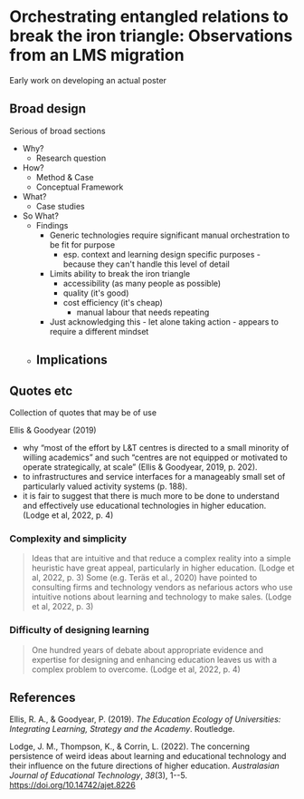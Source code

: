# Orchestrating entangled relations to break the iron triangle: Observations from an LMS migration

Early work on developing an actual poster

## Broad design

Serious of broad sections 
- Why?
    - Research question
- How?
    - Method & Case
    - Conceptual Framework
- What?
    - Case studies
- So What?
    - Findings 
      - Generic technologies require significant manual orchestration to be fit for purpose
        - esp. context and learning design specific purposes - because they can't handle this level of detail
      - Limits ability to break the iron triangle
        - accessibility (as many people as possible)
        - quality (it's good)
        - cost efficiency (it's cheap)
          - manual labour that needs repeating
      - Just acknowledging this - let alone taking action - appears to require a different mindset
    - Implications
        - 

## Quotes etc

Collection of quotes that may be of use

Ellis & Goodyear (2019)
- why “most of the effort by L&T centres is directed to a small minority of willing academics” and such “centres are not equipped or motivated to operate strategically, at scale” (Ellis & Goodyear, 2019, p. 202).
- to infrastructures and service interfaces for a manageably small set of particularly valued activity systems (p. 188).
- it is fair to suggest that there is much more to be done to understand and effectively use educational technologies in higher education. (Lodge et al, 2022, p. 4)

### Complexity and simplicity


> Ideas that are intuitive and that reduce a complex reality into a simple heuristic have great appeal, particularly in higher education. (Lodge et al, 2022, p. 3)
> Some (e.g. Teräs et al., 2020) have pointed to consulting firms and technology vendors as nefarious actors who use intuitive notions about learning and technology to make sales. (Lodge et al, 2022, p. 3)

### Difficulty of designing learning

> One hundred years of debate about appropriate evidence and expertise for designing and enhancing education leaves us with a complex problem to overcome. (Lodge et al, 2022, p. 4)

## References

Ellis, R. A., & Goodyear, P. (2019). *The Education Ecology of Universities: Integrating Learning, Strategy and the Academy*. Routledge.

Lodge, J. M., Thompson, K., & Corrin, L. (2022). The concerning persistence of weird ideas about learning and educational technology and their influence on the future directions of higher education. *Australasian Journal of Educational Technology*, *38*(3), 1--5\. <https://doi.org/10.14742/ajet.8226>